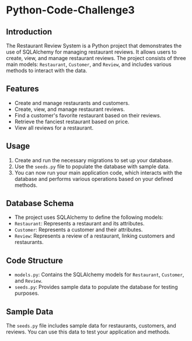 # Python-Code-Challenge3

## Introduction
The Restaurant Review System is a Python project that demonstrates the use of SQLAlchemy for managing restaurant reviews. It allows users to create, view, and manage restaurant reviews. The project consists of three main models: `Restaurant`, `Customer`, and `Review`, and includes various methods to interact with the data.

## Features
- Create and manage restaurants and customers.
- Create, view, and manage restaurant reviews.
- Find a customer's favorite restaurant based on their reviews.
- Retrieve the fanciest restaurant based on price.
- View all reviews for a restaurant.


## Usage
1. Create and run the necessary migrations to set up your database.
2. Use the `seeds.py` file to populate the database with sample data.
3. You can now run your main application code, which interacts with the database and performs various operations based on your defined methods.

## Database Schema
- The project uses SQLAlchemy to define the following models:
- `Restaurant`: Represents a restaurant and its attributes.
- `Customer`: Represents a customer and their attributes.
- `Review`: Represents a review of a restaurant, linking customers and restaurants.

## Code Structure
- `models.py`: Contains the SQLAlchemy models for `Restaurant`, `Customer`, and `Review`.
- `seeds.py`: Provides sample data to populate the database for testing purposes.

## Sample Data
The `seeds.py` file includes sample data for restaurants, customers, and reviews. You can use this data to test your application and methods.

